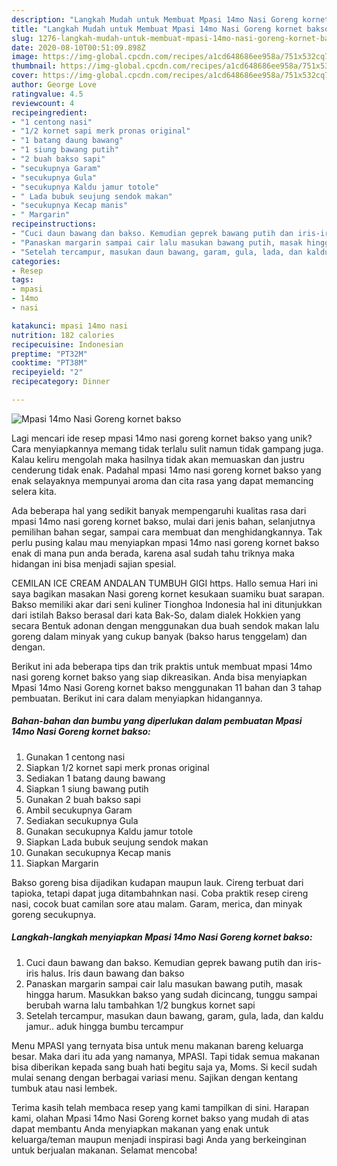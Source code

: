 ```yaml
---
description: "Langkah Mudah untuk Membuat Mpasi 14mo Nasi Goreng kornet bakso yang Lezat"
title: "Langkah Mudah untuk Membuat Mpasi 14mo Nasi Goreng kornet bakso yang Lezat"
slug: 1276-langkah-mudah-untuk-membuat-mpasi-14mo-nasi-goreng-kornet-bakso-yang-lezat
date: 2020-08-10T00:51:09.898Z
image: https://img-global.cpcdn.com/recipes/a1cd648686ee958a/751x532cq70/mpasi-14mo-nasi-goreng-kornet-bakso-foto-resep-utama.jpg
thumbnail: https://img-global.cpcdn.com/recipes/a1cd648686ee958a/751x532cq70/mpasi-14mo-nasi-goreng-kornet-bakso-foto-resep-utama.jpg
cover: https://img-global.cpcdn.com/recipes/a1cd648686ee958a/751x532cq70/mpasi-14mo-nasi-goreng-kornet-bakso-foto-resep-utama.jpg
author: George Love
ratingvalue: 4.5
reviewcount: 4
recipeingredient:
- "1 centong nasi"
- "1/2 kornet sapi merk pronas original"
- "1 batang daung bawang"
- "1 siung bawang putih"
- "2 buah bakso sapi"
- "secukupnya Garam"
- "secukupnya Gula"
- "secukupnya Kaldu jamur totole"
- " Lada bubuk seujung sendok makan"
- "secukupnya Kecap manis"
- " Margarin"
recipeinstructions:
- "Cuci daun bawang dan bakso. Kemudian geprek bawang putih dan iris-iris halus. Iris daun bawang dan bakso"
- "Panaskan margarin sampai cair lalu masukan bawang putih, masak hingga harum. Masukkan bakso yang sudah dicincang, tunggu sampai berubah warna lalu tambahkan 1/2 bungkus kornet sapi"
- "Setelah tercampur, masukan daun bawang, garam, gula, lada, dan kaldu jamur.. aduk hingga bumbu tercampur"
categories:
- Resep
tags:
- mpasi
- 14mo
- nasi

katakunci: mpasi 14mo nasi 
nutrition: 182 calories
recipecuisine: Indonesian
preptime: "PT32M"
cooktime: "PT38M"
recipeyield: "2"
recipecategory: Dinner

---
```



![Mpasi 14mo Nasi Goreng kornet bakso](https://img-global.cpcdn.com/recipes/a1cd648686ee958a/751x532cq70/mpasi-14mo-nasi-goreng-kornet-bakso-foto-resep-utama.jpg)

Lagi mencari ide resep mpasi 14mo nasi goreng kornet bakso yang unik? Cara menyiapkannya memang tidak terlalu sulit namun tidak gampang juga. Kalau keliru mengolah maka hasilnya tidak akan memuaskan dan justru cenderung tidak enak. Padahal mpasi 14mo nasi goreng kornet bakso yang enak selayaknya mempunyai aroma dan cita rasa yang dapat memancing selera kita.

Ada beberapa hal yang sedikit banyak mempengaruhi kualitas rasa dari mpasi 14mo nasi goreng kornet bakso, mulai dari jenis bahan, selanjutnya pemilihan bahan segar, sampai cara membuat dan menghidangkannya. Tak perlu pusing kalau mau menyiapkan mpasi 14mo nasi goreng kornet bakso enak di mana pun anda berada, karena asal sudah tahu triknya maka hidangan ini bisa menjadi sajian spesial.

CEMILAN ICE CREAM ANDALAN TUMBUH GIGI https. Hallo semua Hari ini saya bagikan masakan Nasi goreng kornet kesukaan suamiku buat sarapan. Bakso memiliki akar dari seni kuliner Tionghoa Indonesia hal ini ditunjukkan dari istilah Bakso berasal dari kata Bak-So, dalam dialek Hokkien yang secara Bentuk adonan dengan menggunakan dua buah sendok makan lalu goreng dalam minyak yang cukup banyak (bakso harus tenggelam) dan dengan.


Berikut ini ada beberapa tips dan trik praktis untuk membuat mpasi 14mo nasi goreng kornet bakso yang siap dikreasikan. Anda bisa menyiapkan Mpasi 14mo Nasi Goreng kornet bakso menggunakan 11 bahan dan 3 tahap pembuatan. Berikut ini cara dalam menyiapkan hidangannya.

<!--inarticleads1-->

##### Bahan-bahan dan bumbu yang diperlukan dalam pembuatan Mpasi 14mo Nasi Goreng kornet bakso:

1. Gunakan 1 centong nasi
1. Siapkan 1/2 kornet sapi merk pronas original
1. Sediakan 1 batang daung bawang
1. Siapkan 1 siung bawang putih
1. Gunakan 2 buah bakso sapi
1. Ambil secukupnya Garam
1. Sediakan secukupnya Gula
1. Gunakan secukupnya Kaldu jamur totole
1. Siapkan  Lada bubuk seujung sendok makan
1. Gunakan secukupnya Kecap manis
1. Siapkan  Margarin


Bakso goreng bisa dijadikan kudapan maupun lauk. Cireng terbuat dari tapioka, tetapi dapat juga ditambahnkan nasi. Coba praktik resep cireng nasi, cocok buat camilan sore atau malam. Garam, merica, dan minyak goreng secukupnya. 

<!--inarticleads2-->

##### Langkah-langkah menyiapkan Mpasi 14mo Nasi Goreng kornet bakso:

1. Cuci daun bawang dan bakso. Kemudian geprek bawang putih dan iris-iris halus. Iris daun bawang dan bakso
1. Panaskan margarin sampai cair lalu masukan bawang putih, masak hingga harum. Masukkan bakso yang sudah dicincang, tunggu sampai berubah warna lalu tambahkan 1/2 bungkus kornet sapi
1. Setelah tercampur, masukan daun bawang, garam, gula, lada, dan kaldu jamur.. aduk hingga bumbu tercampur


Menu MPASI yang ternyata bisa untuk menu makanan bareng keluarga besar. Maka dari itu ada yang namanya, MPASI. Tapi tidak semua makanan bisa diberikan kepada sang buah hati begitu saja ya, Moms. Si kecil sudah mulai senang dengan berbagai variasi menu. Sajikan dengan kentang tumbuk atau nasi lembek. 

Terima kasih telah membaca resep yang kami tampilkan di sini. Harapan kami, olahan Mpasi 14mo Nasi Goreng kornet bakso yang mudah di atas dapat membantu Anda menyiapkan makanan yang enak untuk keluarga/teman maupun menjadi inspirasi bagi Anda yang berkeinginan untuk berjualan makanan. Selamat mencoba!
